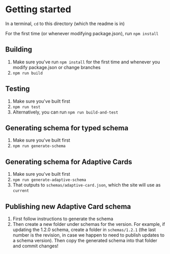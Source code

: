 # Getting started

In a terminal, `cd` to this directory (which the readme is in)

For the first time (or whenever modifying package.json), run `npm install`

## Building

1. Make sure you've run `npm install` for the first time and whenever you modify package.json or change branches
1. `npm run build`


## Testing

1. Make sure you've built first
1. `npm run test`
1. Alternatively, you can run `npm run build-and-test`


## Generating schema for typed schema

1. Make sure you've built first
1. `npm run generate-schema`


## Generating schema for Adaptive Cards

1. Make sure you've built first
1. `npm run generate-adaptive-schema`
1. That outputs to `schemas/adaptive-card.json`, which the site will use as `current`


## Publishing new Adaptive Card schema

1. First follow instructions to generate the schema
1. Then create a new folder under schemas for the version. For example, if updating the 1.2.0 schema, create a folder in `schemas/1.2.1` (the last number is the revision, in case we happen to need to publish updates to a schema version). Then copy the generated schema into that folder and commit changes!